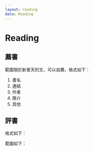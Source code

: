 ```yaml
---
layout: reading
data: Reading
---
```

# Reading
## 薦書
範圍限於新冒天的文，可以自薦，格式如下：

1. 書名
2. 連結
3. 作者
4. 簡介
5. 其他

## 評書
格式如下：

範圍如下：
